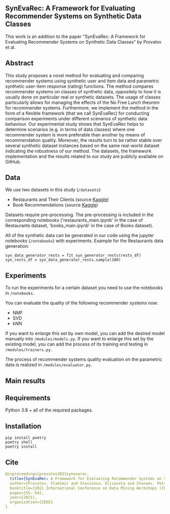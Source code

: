 ## SynEvaRec: A Framework for Evaluating Recommender Systems on Synthetic Data Classes
This work is an addition to the paper "SynEvaRec: A Framework for Evaluating Recommender Systems on Synthetic Data Classes" by Provalov et al.

## Abstract
This study proposes a novel method for evaluating and comparing recommender systems using synthetic user and item data and parametric synthetic user-item response (rating) functions. The method compares recommender systems on classes of synthetic data, oppositely to how it is usually done on particular real or synthetic datasets. The usage of classes particularly allows for managing the effects of the No Free Lunch theorem for recommender systems. Furthermore, we implement the method in the form of a flexible framework (that we call SynEvaRec) for conducting comparison experiments under different scenarios of synthetic data behaviour. Our experimental study shows that SynEvaRec helps to determine scenarios (e.g. in terms of data classes) where one recommender system is more preferable than another by means of recommendation quality. Moreover, the results turn to be rather stable over several synthetic dataset instances based on the same real-world dataset indicating the robustness of our method. The datasets, the framework implementation and the results related to our study are publicly available on GitHub.

## Data
We use two datasets in this study (`/datasets`):
- Restaurants and Their Clients (source <a href='https://www.kaggle.com/uciml/restaurant-data-with-consumer-ratings'>Kaggle</a>)
- Book Recommendations (source <a href='https://www.kaggle.com/datasets/arashnic/book-recommendation-dataset'>Kaggle</a>)

Datasets require pre-processing. The pre-processing is included in the corresponding notebooks ('restaurants_main.ipynb' in the case of Restaurants dataset, 'books_main.ipynb' in the case of Books dataset).

All of the synthetic data can be generated in our code using the jupyter notebooks (`/notebooks`) with experiments.
Example for the Restaurants data generation:
```
syn_data_generator_rests = fit_syn_generator_rests(rests_df)
syn_rests_df = syn_data_generator_rests.sample(100)
```
## Experiments
To run the experiments for a certain dataset you need to use the notebooks in `/notebooks`.

You can evaluate the quality of the following recommender systems now:
- NMF
- SVD
- kNN

If you want to enlarge this set by own model, you can add the desired model manually into `/modules/models.py`. If you want to enlarge this set by the existing model, you can add the process of its training end testing in `/modules/trainers.py`. 

The process of recommender systems quality evaluation on the parametric data is realized in `/modules/evaluator.py`.

## Main results

## Requirements
Python 3.8 + all of the required packages.

## Installation
```
pip install poetry
poetry shell
poetry install
```

## Cite
```yaml
@inproceedings{provalov2021synevarec,
  title={SynEvaRec: A Framework for Evaluating Recommender Systems on Synthetic Data Classes},
  author={Provalov, Vladimir and Stavinova, Elizaveta and Chunaev, Petr},
  booktitle={2021 International Conference on Data Mining Workshops (ICDMW)},
  pages={55--64},
  year={2021},
  organization={IEEE}
}
```
